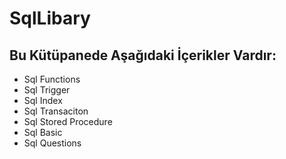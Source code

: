 # SqlLibary
## Bu Kütüpanede Aşağıdaki İçerikler Vardır:
- Sql Functions
- Sql Trigger
- Sql Index
- Sql Transaciton
- Sql Stored Procedure 
- Sql Basic
- Sql Questions 
